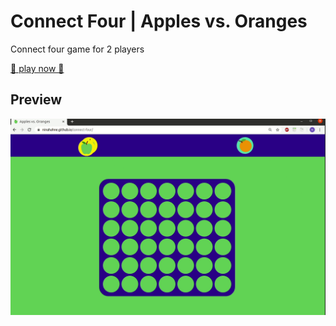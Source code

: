 # Connect Four | Apples vs. Oranges
Connect four game for 2 players

<a href="https://ninahahne.github.io/connect-four/">🍏 play now 🍊</a>

## Preview
<img src="./preview/connect-four.gif" alt="connect four game preview animation">

